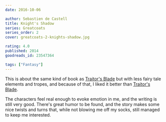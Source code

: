 ```yaml
---
date: 2016-10-06

author: Sebastien de Castell
title: Knight's Shadow
series: Greatcoats
series_order: 2
cover: greatcoats-2-knights-shadow.jpg

rating: 4.0
published: 2014
goodreads_id: 23547364

tags: ["Fantasy"]
---
```


This is about the same kind of book as [Traitor's Blade](2016-09-24-Sebastien-de-Castell---Traitors-Blade.md) but with less fairy tale elements and tropes, and because of that, I liked it better than [Traitor's Blade](2016-09-24-Sebastien-de-Castell---Traitors-Blade.md).

<!--more-->

The characters feel real enough to evoke emotion in me, and the writing is still very good. There's great humor to be found, and the story makes some nice twists and turns that, while not blowing me off my socks, still managed to keep me interested.
